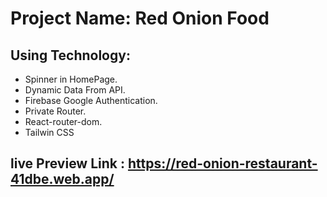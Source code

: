 # Project Name: Red Onion Food

## Using Technology:

- Spinner in HomePage.
- Dynamic Data From API.
- Firebase Google Authentication.
- Private Router.
- React-router-dom.
- Tailwin CSS

## live Preview Link : https://red-onion-restaurant-41dbe.web.app/
